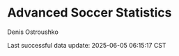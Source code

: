 # Advanced Soccer Statistics
Denis Ostroushko

<!-- gfm -->

Last successful data update: 2025-06-05 06:15:17 CST
